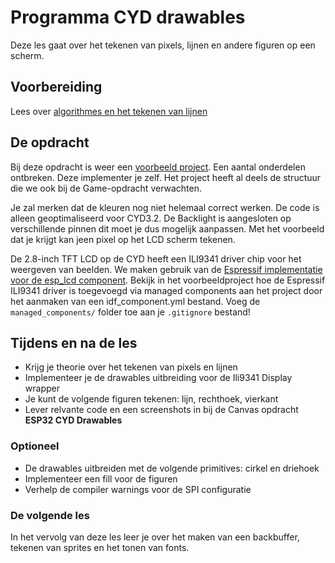 # Programma CYD drawables

Deze les gaat over het tekenen van pixels, lijnen en andere figuren op een scherm.

## Voorbereiding

Lees over [algorithmes en het tekenen van lijnen](https://en.wikipedia.org/wiki/Line_drawing_algorithm)

## De opdracht

Bij deze opdracht is weer een [voorbeeld project](../../software/CYD/LCD_drawables/). Een aantal onderdelen ontbreken. Deze implementer je zelf. Het project heeft al deels de structuur die we ook bij de Game-opdracht verwachten.

  Je zal merken dat de kleuren nog niet helemaal correct werken. De code is alleen geoptimaliseerd voor CYD3.2. De Backlight is aangesloten op verschillende pinnen dit moet je dus mogelijk aanpassen. Met het voorbeeld dat je krijgt kan jeen pixel op het LCD scherm tekenen.

De 2.8-inch TFT LCD op de CYD heeft een ILI9341 driver chip voor het weergeven van beelden. We maken gebruik van de [Espressif implementatie voor de esp_lcd component](https://components.espressif.com/components/espressif/esp_lcd_ili9341/versions/2.0.1/readme). Bekijk in het voorbeeldproject hoe de Espressif ILI9341 driver is toegevoegd via managed components aan het project door het aanmaken van een idf_component.yml bestand. Voeg de `managed_components/` folder toe aan je `.gitignore` bestand!

## Tijdens en na de les

- Krijg je theorie over het tekenen van pixels en lijnen
- Implementeer je de drawables uitbreiding voor de Ili9341 Display wrapper
- Je kunt de volgende figuren tekenen: lijn, rechthoek, vierkant
- Lever relvante code en een screenshots in bij de Canvas opdracht **ESP32 CYD Drawables**

### Optioneel

- De drawables uitbreiden met de volgende primitives: cirkel en driehoek
- Implementeer een fill voor de figuren
- Verhelp de compiler warnings voor de SPI configuratie

### De volgende les

In het vervolg van deze les leer je over het maken van een backbuffer, tekenen van sprites en het tonen van fonts.
